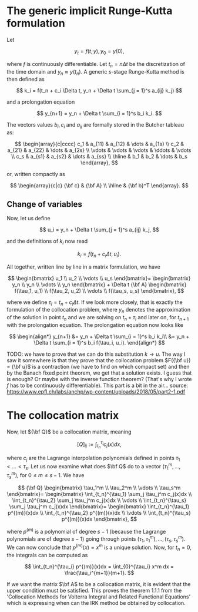 # The generic implicit Runge-Kutta formulation
Let 

$$
y_t = f(t, y), y_0 = y(0),
$$

where $f$ is continuously differentiable. Let $t_n = n\Delta t$ be the discretization of the time domain and $y_n \approx y(t_n)$.
A generic $s$-stage Runge-Kutta method is then defined as 

$$
k_i = f(t_n + c_i \Delta t, y_n + \Delta t \sum_{j = 1}^s a_{ij} k_j)
$$

and a prolongation equation

$$
y_{n+1} = y_n + \Delta t \sum_{i = 1}^s b_i k_i.
$$

The vectors values $b_i, c_i$ and $a_{ij}$ are formally stored in the Butcher tableau as:

$$
\begin{array}{c|cccc}
c_1 & a_{11} & a_{12} & \dots & a_{1s} \\
c_2 & a_{21} & a_{22} & \dots & a_{2s} \\
\vdots & \vdots & \vdots & \ddots & \vdots \\
c_s & a_{s1} & a_{s2} & \dots & a_{ss} \\
\hline
& b_1 & b_2 & \dots & b_s
\end{array},
$$

or, written compactly as

$$
\begin{array}{c|c}
{\bf c} & {\bf A} \\
\hline
 & {\bf b}^T
\end{array}.
$$

## Change of variables

Now, let us define 

$$
u_i = y_n + \Delta t \sum_{j = 1}^s a_{ij} k_j,
$$

and the definitions of $k_i$ now read

$$
k_i = f(t_n + c_i \Delta t, u_i).
$$

All together, written line by line in a matrix formulation, we have

$$
 \begin{bmatrix}
 u_1 \\
 u_2 \\
 \vdots \\
 u_s 
 \end{bmatrix}=
 \begin{bmatrix}
 y_n \\
 y_n \\
 \vdots \\
 y_n
 \end{bmatrix} + \Delta t {\bf A}
 \begin{bmatrix}
     f(\tau_1, u_1) \\
     f(\tau_2, u_2) \\
     \vdots \\
     f(\tau_s, u_s)
 \end{bmatrix},
$$

where we define $\tau_i = t_n + c_i \Delta t$. If we look more closely, that is exactly the formulation of the collocation problem, 
where $y_n$ denotes the approximation of the solution in point $t_n$ and we are solving on $t_n + \tau_i$ and later on, for $t_{n+1}$ with 
the prolongation equation.
The prolongation equation now looks like 

$$
\begin{align*}
    y_{n+1} &= y_n + \Delta t \sum_{i = 1}^s b_i k_i\\
            &= y_n + \Delta t \sum_{i = 1}^s b_i f(\tau_i, u_i).
\end{align*}
$$

TODO: we have to prove that we can do this substitution $k \rightarrow u$. The way I saw it somewhere is that they 
prove that the collocation problem $F({\bf u}) = {\bf u}$ is a contraction (we have to find on which compact set) and then by the Banach 
fixed point theorem, we get that a solution exists. I guess that is enough? Or maybe with the inverse function theorem? 
(That's why I wrote $f$ has to be continuously differentiable). This part is a bit in the air... source: 
https://www.epfl.ch/labs/anchp/wp-content/uploads/2018/05/part2-1.pdf

# The collocation matrix

Now, let ${\bf Q}$ be a collocation matrix, meaning 

$$
[Q]_{ij} := \int_{t_n}^{\tau_i} c_j(x)dx,
$$ 

where $c_j$ are the Lagrange interpolation polynomials defined in points $\tau_1 < \dots < \tau_s$. Let us now examine what does 
$\bf Q$ do to a vector $(\tau_1^m, \dots, \tau_s^m)$, for $0 \leq m \leq s-1$. We have

$$
{\bf Q}
\begin{bmatrix}
    \tau_1^m \\
    \tau_2^m \\
    \vdots \\
    \tau_s^m
\end{bmatrix}= 
\begin{bmatrix}
    \int_{t_n}^{\tau_1} \sum_j \tau_j^m c_j(x)dx \\
    \int_{t_n}^{\tau_2} \sum_j \tau_j^m c_j(x)dx \\
    \vdots \\
    \int_{t_n}^{\tau_s} \sum_j \tau_j^m c_j(x)dx
\end{bmatrix}=
\begin{bmatrix}
    \int_{t_n}^{\tau_1} p^{(m)}(x)dx \\
    \int_{t_n}^{\tau_2} p^{(m)}(x)dx \\
    \vdots \\
    \int_{t_n}^{\tau_s} p^{(m)}(x)dx
\end{bmatrix},
$$

where $p^{(m)}$ is a polynomial of degree $s-1$ (because the Lagrange polynomials are of degree $s-1$) going through 
points $(\tau_1, \tau_1^m), \dots, (\tau_s, \tau_s^m)$. We can now conclude that $p^{(m)}(x) = x^m$ is a unique solution. 
Now, for $t_n = 0$, the integrals can be computed as

$$
\int_{t_n}^{\tau_i} p^{(m)}(x)dx = \int_{0}^{\tau_i} x^m dx = \frac{\tau_i^{m+1}}{m+1}.
$$

If we want the matrix $\bf A$ to be a collocation matrix, it is evident that the upper condition must be satisfied.
This proves the theorem 1.1.1 from the 'Collocation Methods for Volterra Integral
and Related Functional Equations' which is expressing when can the IRK method be obtained by collocation.

